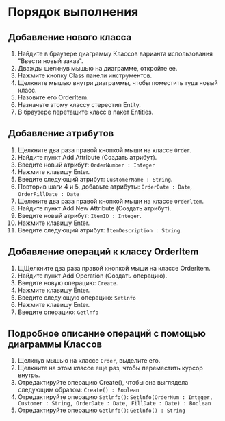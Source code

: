 # Порядок выполнения

## Добавление нового класса

1. Найдите в браузере диаграмму Классов варианта использования "Ввести новый заказ".
2. Дважды щелкнув мышью на диаграмме, откройте ее.
3. Нажмите кнопку Class панели инструментов.
4. Щелкните мышью внутри диаграммы, чтобы поместить туда новый класс.
5. Назовите его Orderltem.
6. Назначьте этому классу стереотип Entity.
7. В браузере перетащите класс в пакет Entities.

## Добавление атрибутов

1. Щелкните два раза правой кнопкой мыши на классе `Order`.
2. Найдите пункт Add Attribute (Создать атрибут).
3. Введите новый атрибут: `OrderNumber : Integer`
4. Нажмите клавишу Enter.
5. Введите следующий атрибут: `CustomerName : String`.
6. Повторив шаги 4 и 5, добавьте атрибуты: `OrderDate : Date`, `OrderFillDate : Date`
7. Щелкните два раза правой кнопкой мыши на классе `Orderltem`.
8. Найдите пункт Add New Attribute (Создать атрибут).
9. Введите новый атрибут: `ItemID : Integer`.
10. Нажмите клавишу Enter.
11. Введите следующий атрибут: `ItemDescription : String`.

## Добавление операций к классу Orderltem

1. ЩЩелкните два раза правой кнопкой мыши на классе Orderltem.
2. Найдите пункт Add Operation (Создать операцию).
3. Введите новую операцию: `Create`.
4. Нажмите клавишу Enter.
5. Введите следующую операцию: `Setlnfo`
6. Нажмите клавишу Enter.
7. Введите операцию: `Getlnfo`

## Подробное описание операций с помощью диаграммы Классов

1. Щелкнув мышью на классе `Order`, выделите его.
2. Щелкните на этом классе еще раз, чтобы переместить курсор внутрь.
3. Отредактируйте операцию Create(), чтобы она выглядела следующим
образом: `Create() : Boolean`
4. Отредактируйте операцию `Setlnfo()`: `Setlnfo(OrderNum : Integer, Customer : String, OrderDate : Date, FillDate : Date) : Boolean`
5. Отредактируйте операцию `Getlnfo()`: `Getlnfo() : String`